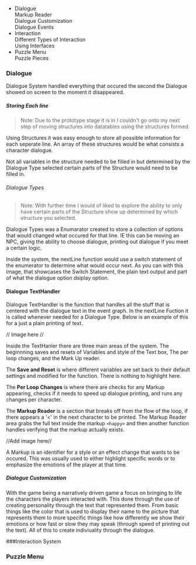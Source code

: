 - Dialogue
		<br> Markup Reader
		<br> Dialogue Customization
		<br> Dialogue Events
- Interaction
		<br> Different Types of Interaction
		<br> Using Interfaces
- Puzzle Menu
		<br> Puzzle Pieces



### Dialogue
Dialogue System handled everything that occured the second the Dialogue showed on screen to the moment it disappeared. 

##### Storing Each line
> Note: Due to the prototype stage it is in I couldn't go onto my next step of moving structures into datatables using the structures formed.

Using Structures it was easy enough to store all possible information for each seperate line. An array of these structures would be what consists a character dialogue. 

Not all variables in the structure needed to be filled in but determined by the Dialogue Type selected certain parts of the Structure would need to be filled in. 

###### Dialogue Types
> Note: With further time I would of liked to explore the ability to only have certain parts of the Structure show up determined by which structure you selected.

Dialogue Types was a Enumarator created to store a collection of options that would changed what occured for that line. 
IE this can be moving an NPC, giving the ability to choose dialogue, printing out dialogue if you meet a certain logic.

Inside the system, the nextLine function would use a switch statement of the enumerator to determine what would occur next. As you can with this image, that showcases the Switch Statement, the plain text output and part of what the dialogue option dsiplay option.

#### Dialogue TextHandler
Dialogue TextHandler is the function that handles all the stuff that is centered with the dialogue text in the event graph. In the nextLine Fuction it is called whenever needed for a Dialogue Type. Below is an example of this for a just a plain printing of text.

// Image here //

Inside the TextHanler there are three main areas of the system. The beginnning saves and resets of Variables and style of the Text box, The per loop changes, and the Mark Up reader.

The **Save and Reset** is where different variables are set back to their default settings and modified for the function. There is nothing to highlight here.

The **Per Loop Changes** is where there are checks for any Markup appearing, checks if it needs to speed up dialogue printing, and runs any changes per character.

The **Markup Reader** is a section that breaks off from the flow of the loop, if there appears a '<' in the next character to be printed. The Markup Reader area grabs the full text inside the markup `<happy>` and then another function handles verifying that the markup actually exists. 

//Add image here//

A Markup is an identifier for a style or an effect change that wants to be occured. This was usually used to either highlight specific words or to emphasize the emotions of the player at that time.

##### Dialogue Customization
With the game being a narratively driven game a focus on bringing to life the characters the players interacted with. This done through the use of creating personality through the text that represented them. From basic things like the color that is used to display their name to the picture that represents them to more specific things like how differently we show their emotions or how fast or slow they may speak (through speed of printing out the text). All of this to create indiviuality through the dialogue. 

###Interaction System

### Puzzle Menu
